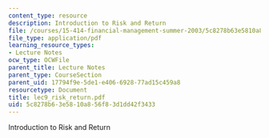 ```yaml
---
content_type: resource
description: Introduction to Risk and Return
file: /courses/15-414-financial-management-summer-2003/5c8278b63e5810a856f83d1dd42f3433_lec9_risk_return.pdf
file_type: application/pdf
learning_resource_types:
- Lecture Notes
ocw_type: OCWFile
parent_title: Lecture Notes
parent_type: CourseSection
parent_uid: 17794f9e-5de1-e406-6928-77ad15c459a8
resourcetype: Document
title: lec9_risk_return.pdf
uid: 5c8278b6-3e58-10a8-56f8-3d1dd42f3433
---
```

Introduction to Risk and Return

